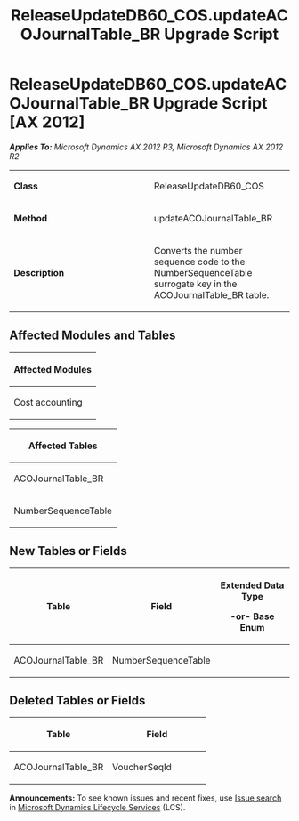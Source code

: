 ﻿---
title: ReleaseUpdateDB60_COS.updateACOJournalTable_BR Upgrade Script
TOCTitle: ReleaseUpdateDB60_COS.updateACOJournalTable_BR Upgrade Script
ms:assetid: 265c8c45-6162-4f79-d03e-748444cc44ab
ms:mtpsurl: https://msdn.microsoft.com/en-us/library/JJ685037(v=AX.60)
ms:contentKeyID: 49707237
ms.date: 05/18/2015
mtps_version: v=AX.60
---

# ReleaseUpdateDB60\_COS.updateACOJournalTable\_BR Upgrade Script [AX 2012]


_**Applies To:** Microsoft Dynamics AX 2012 R3, Microsoft Dynamics AX 2012 R2_

<table>
<colgroup>
<col style="width: 50%" />
<col style="width: 50%" />
</colgroup>
<tbody>
<tr class="odd">
<td><p><strong>Class</strong></p></td>
<td><p>ReleaseUpdateDB60_COS</p></td>
</tr>
<tr class="even">
<td><p><strong>Method</strong></p></td>
<td><p>updateACOJournalTable_BR</p></td>
</tr>
<tr class="odd">
<td><p><strong>Description</strong></p></td>
<td><p>Converts the number sequence code to the NumberSequenceTable surrogate key in the ACOJournalTable_BR table.</p></td>
</tr>
</tbody>
</table>


## Affected Modules and Tables

<table>
<colgroup>
<col style="width: 100%" />
</colgroup>
<thead>
<tr class="header">
<th><p>Affected Modules</p></th>
</tr>
</thead>
<tbody>
<tr class="odd">
<td><p>Cost accounting</p></td>
</tr>
</tbody>
</table>


<table>
<colgroup>
<col style="width: 100%" />
</colgroup>
<thead>
<tr class="header">
<th><p>Affected Tables</p></th>
</tr>
</thead>
<tbody>
<tr class="odd">
<td><p>ACOJournalTable_BR</p></td>
</tr>
<tr class="even">
<td><p>NumberSequenceTable</p></td>
</tr>
</tbody>
</table>


## New Tables or Fields

<table>
<colgroup>
<col style="width: 33%" />
<col style="width: 33%" />
<col style="width: 33%" />
</colgroup>
<thead>
<tr class="header">
<th><p>Table</p></th>
<th><p>Field</p></th>
<th><p>Extended Data Type</p>
<p>-or- Base Enum</p></th>
</tr>
</thead>
<tbody>
<tr class="odd">
<td><p>ACOJournalTable_BR</p></td>
<td><p>NumberSequenceTable</p></td>
<td><p></p></td>
</tr>
</tbody>
</table>


## Deleted Tables or Fields

<table>
<colgroup>
<col style="width: 50%" />
<col style="width: 50%" />
</colgroup>
<thead>
<tr class="header">
<th><p>Table</p></th>
<th><p>Field</p></th>
</tr>
</thead>
<tbody>
<tr class="odd">
<td><p>ACOJournalTable_BR</p></td>
<td><p>VoucherSeqId</p></td>
</tr>
</tbody>
</table>

  
**Announcements:** To see known issues and recent fixes, use [Issue search](http://go.microsoft.com/fwlink/?linkid=389258) in [Microsoft Dynamics Lifecycle Services](http://go.microsoft.com/fwlink/?linkid=306505) (LCS).

